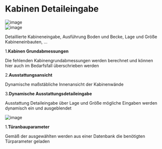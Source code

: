 # Kabinen Detaileingabe

![image](HelpImages/image76.png)  
![image](HelpImages/image77.png)  

Detaillierte Kabineneingabe, Ausführung Boden und Becke, Lage und Größe Kabineneinbauten, …

1.**Kabinen Grundabmessungen**

Die fehlenden Kabinengrundabmessungen werden berechnet und können hier auch im Bedarfsfall überschrieben werden

2.**Ausstattungsansicht**

Dynamische maßstäbliche Innenansicht der Kabinenwände

3.**Dynamische Ausstattungsdetaileingabe**

Ausstattung Detaileingabe über Lage und Größe mögliche Eingaben werden dynamisch ein und ausgeblendet

![image](HelpImages/image78.png)  

1.**Türanbauparameter**

Gemäß der ausgewählten werden aus einer Datenbank die benötigten Türparameter geladen
